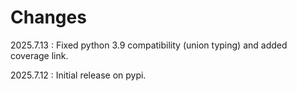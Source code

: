 # Changes

2025.7.13
:    Fixed python 3.9 compatibility (union typing) and added coverage link.

2025.7.12
:    Initial release on pypi.
